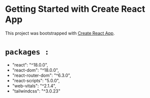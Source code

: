 # Getting Started with Create React App

This project was bootstrapped with [Create React App](https://github.com/facebook/create-react-app).

# `packages : `

- "react": "^18.0.0",
- "react-dom": "^18.0.0",
- "react-router-dom": "^6.3.0",
- "react-scripts": "5.0.0",
- "web-vitals": "^2.1.4",
- "tailwindcss": "^3.0.23"
